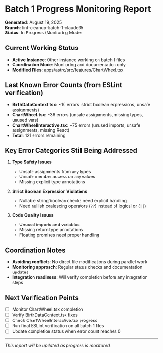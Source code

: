 # Batch 1 Progress Monitoring Report
**Generated**: August 19, 2025  
**Branch**: lint-cleanup-batch-1-claude35  
**Status**: In Progress (Monitoring Mode)

## Current Working Status
- **Active Instance**: Other instance working on batch 1 files
- **Coordination Mode**: Monitoring and documentation only
- **Modified Files**: apps/astro/src/features/ChartWheel.tsx

## Last Known Error Counts (from ESLint verification)
- **BirthDataContext.tsx**: ~10 errors (strict boolean expressions, unsafe assignments)
- **ChartWheel.tsx**: ~36 errors (unsafe assignments, missing types, unused vars)  
- **ChartWheelInteractive.tsx**: ~75 errors (unused imports, unsafe assignments, missing React)
- **Total**: 121 errors remaining

## Key Error Categories Still Being Addressed
1. **Type Safety Issues**
   - Unsafe assignments from `any` types
   - Unsafe member access on `any` values
   - Missing explicit type annotations

2. **Strict Boolean Expression Violations**
   - Nullable string/boolean checks need explicit handling
   - Need nullish coalescing operators (`??`) instead of logical or (`||`)

3. **Code Quality Issues**
   - Unused imports and variables
   - Missing return type annotations
   - Floating promises need proper handling

## Coordination Notes
- **Avoiding conflicts**: No direct file modifications during parallel work
- **Monitoring approach**: Regular status checks and documentation updates
- **Integration readiness**: Will verify completion before any integration steps

## Next Verification Points
- [ ] Monitor ChartWheel.tsx completion
- [ ] Verify BirthDataContext.tsx fixes
- [ ] Check ChartWheelInteractive.tsx progress
- [ ] Run final ESLint verification on all batch 1 files
- [ ] Update completion status when error count reaches 0

---
*This report will be updated as progress is monitored*
